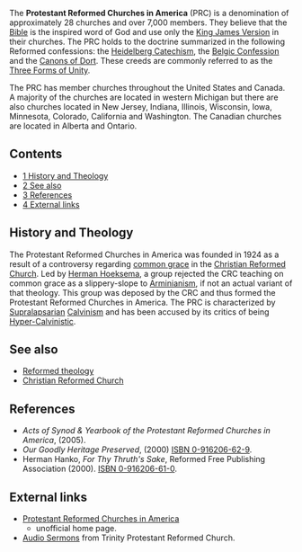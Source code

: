 The **Protestant Reformed Churches in America** (PRC) is a
denomination of approximately 28 churches and over 7,000 members.
They believe that the [Bible](Bible "Bible") is the inspired word
of God and use only the
[King James Version](King_James_Version "King James Version") in
their churches. The PRC holds to the doctrine summarized in the
following Reformed confessions: the
[Heidelberg Catechism](Heidelberg_Catechism "Heidelberg Catechism"),
the [Belgic Confession](Belgic_Confession "Belgic Confession") and
the [Canons of Dort](Canons_of_Dort "Canons of Dort"). These creeds
are commonly referred to as the
[Three Forms of Unity](Three_Forms_of_Unity "Three Forms of Unity").

The PRC has member churches throughout the United States and
Canada. A majority of the churches are located in western Michigan
but there are also churches located in New Jersey, Indiana,
Illinois, Wisconsin, Iowa, Minnesota, Colorado, California and
Washington. The Canadian churches are located in Alberta and
Ontario.

## Contents

-   [1 History and Theology](#History_and_Theology)
-   [2 See also](#See_also)
-   [3 References](#References)
-   [4 External links](#External_links)

## History and Theology

The Protestant Reformed Churches in America was founded in 1924 as
a result of a controversy regarding
[common grace](Common_grace "Common grace") in the
[Christian Reformed Church](Christian_Reformed_Church "Christian Reformed Church").
Led by [Herman Hoeksema](Herman_Hoeksema "Herman Hoeksema"), a
group rejected the CRC teaching on common grace as a slippery-slope
to [Arminianism](Arminianism "Arminianism"), if not an actual
variant of that theology. This group was deposed by the CRC and
thus formed the Protestant Reformed Churches in America. The PRC is
characterized by
[Supralapsarian](Supralapsarianism "Supralapsarianism")
[Calvinism](Calvinism "Calvinism") and has been accused by its
critics of being
[Hyper-Calvinistic](Hyper-Calvinism "Hyper-Calvinism").

## See also

-   [Reformed theology](Reformed_theology "Reformed theology")
-   [Christian Reformed Church](Christian_Reformed_Church "Christian Reformed Church")

## References

-   *Acts of Synod & Yearbook of the Protestant Reformed Churches in America*,
    (2005).
-   *Our Goodly Heritage Preserved*, (2000)
    [ISBN 0-916206-62-9](http://www.theopedia.com/Special:BookSources/0916206629).
-   Herman Hanko, *For Thy Thruth's Sake*, Reformed Free Publishing
    Association (2000).
    [ISBN 0-916206-61-0](http://www.theopedia.com/Special:BookSources/0916206610).

## External links

-   [Protestant Reformed Churches in America](http://www.prca.org)
    - unofficial home page.
-   [Audio Sermons](http://trinityprc.sermonaudio.com) from Trinity
    Protestant Reformed Church.



